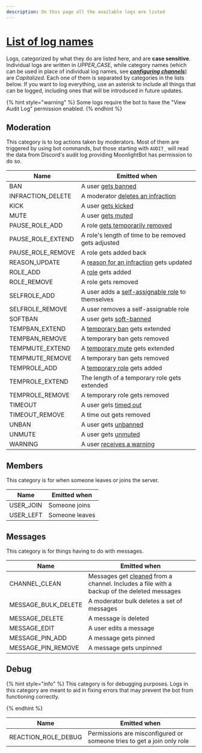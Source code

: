 ```yaml
---
description: On this page all the available logs are listed
---
```


# [List of log names](list-of-log-names.md#list-of-log-names)

Logs, categorized by what they do are listed here, and are **case sensitive**. Individual logs are written in _UPPER\_CASE_, while category names (which can be used in place of individual log names, see [_**configuring channels**_](../management-commands/config.md)) are _Capitalized_. Each one of them is separated by categories in the lists below. If you want to log everything, use an asterisk to include all things that can be logged, including ones that will be introduced in future updates.

{% hint style="warning" %}
Some logs require the bot to have the "View Audit Log" permission enabled.
{% endhint %}

## Moderation

This category is to log actions taken by moderators. Most of them are triggered by using bot commands, but those starting with `AUDIT_` will read the data from Discord's audit log providing MoonlightBot has permission to do so.

| Name              | Emitted when     |
| ----------------- | ---------------- |
| BAN               | A user [gets banned](../moderation-commands/ban.md) |
| INFRACTION_DELETE | A moderator [deletes an infraction](../moderation-commands/infractions.md)|
| KICK              | A user [gets kicked](../moderation-commands/kick.md) |
| MUTE              | A user [gets muted](../moderation-commands/mute.md) |
| PAUSE_ROLE_ADD    | A role [gets temporarily removed](../role-management-commands/pause-role.md) |
| PAUSE_ROLE_EXTEND | A role's length of time to be removed gets adjusted |
| PAUSE_ROLE_REMOVE | A role gets added back |
| REASON_UPDATE     | A [reason for an infraction](../moderation-commands/infractions.md) gets updated |
| ROLE_ADD          | A [role](../role-management-commands/role.md) gets added |
| ROLE_REMOVE       | A role gets removed|
| SELFROLE_ADD      | A user adds a [self-assignable role](../role-management-commands/selfrole.md) to themselves |
| SELFROLE_REMOVE   | A user removes a self-assignable role  |
| SOFTBAN           | A user gets [soft-banned](../moderation-commands/softban.md) |
| TEMPBAN_EXTEND    | A [temporary ban](../moderation-commands/tempban.md) gets extended |
| TEMPBAN_REMOVE    | A temporary ban gets removed |
| TEMPMUTE_EXTEND   | A [temporary mute](../moderation-commands/tempmute.md) gets extended |
| TEMPMUTE_REMOVE   | A temporary ban gets removed |
| TEMPROLE_ADD      | A [temporary role](../role-management-commands/temprole.md) gets added |
| TEMPROLE_EXTEND   | The length of a temporary role gets extended |
| TEMPROLE_REMOVE   | A temporary role gets removed |
| TIMEOUT           | A user gets [timed out](../moderation-commands/timeout.md) |
| TIMEOUT_REMOVE    | A time out gets removed |
| UNBAN             | A user gets [unbanned](../moderation-commands/unban.md) |
| UNMUTE            | A user gets [unmuted](../moderation-commands/unmute.md) |
| WARNING           | A user [receives a warning](../moderation-commands/warn.md) |

## Members

This category is for when someone leaves or joins the server.

| Name      | Emitted when     |
| --------- | ---------------- |
| USER_JOIN | Someone joins |
| USER_LEFT | Someone leaves |

## Messages

This category is for things having to do with messages.

| Name                | Emitted when     |
| ------------------- | ---------------- |
| CHANNEL_CLEAN       | Messages get [cleaned](../moderation-commands/clean.md) from a channel. Includes a file with a backup of the deleted messages |
| MESSAGE_BULK_DELETE | A moderator bulk deletes a set of messages |
| MESSAGE_DELETE      | A message is deleted |
| MESSAGE_EDIT        | A user edits a message |
| MESSAGE_PIN_ADD     | A message gets pinned |
| MESSAGE_PIN_REMOVE  | A message gets unpinned |

## Debug

{% hint style="info" %}
This category is for debugging purposes. Logs in this category are meant to aid in fixing errors that may prevent the bot from functioning correctly.

{% endhint %}

| Name                | Emitted when     |
| ------------------- | ---------------- |
| REACTION_ROLE_DEBUG | Permissions are misconfigured or someone tries to get a join only role  |
